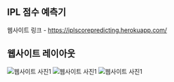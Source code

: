 ## IPL 점수 예측기
웹사이트 링크 - https://iplscorepredicting.herokuapp.com/

## 웹사이트 레이아웃
![웹사이트 사진1](https://github.com/Shobhit-aryan/awesome-python-projects/blob/master/IPL_SCORE_PREDICTOR/screenshot/Screenshot%20(359).png)
![웹사이트 사진1](https://github.com/Shobhit-aryan/awesome-python-projects/blob/master/IPL_SCORE_PREDICTOR/screenshot/Screenshot%20(360).png)
![웹사이트 사진1](https://github.com/Shobhit-aryan/awesome-python-projects/blob/master/IPL_SCORE_PREDICTOR/screenshot/Screenshot%20(361).png)
